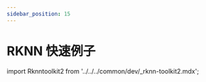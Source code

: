 ```yaml
---
sidebar_position: 15
---
```


# RKNN 快速例子

import Rknntoolkit2 from '../../../common/dev/\_rknn-toolkit2.mdx';

<Rknntoolkit2 />
